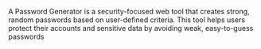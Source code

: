 A Password Generator is a security-focused web tool that creates strong, random passwords based on user-defined criteria. This tool helps users protect their accounts and sensitive data by avoiding weak, easy-to-guess passwords
